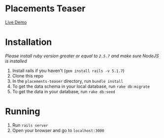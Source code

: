 # Placements Teaser

[Live Demo](http://ec2-18-183-142-226.ap-northeast-1.compute.amazonaws.com/)

# Installation
*Please install ruby version greater or equal to `2.5.7` and make sure NodeJS is installed*

1. Install rails if you haven't (`gem install rails -v 5.1.7`)
2. Clone this repo
3. In the `placements-teaser` directory, run `bundle install`
4. To get the data schema in your local database, run `rake db:migrate`
5. To get the data in your database, run `rake db:seed`

# Running
1. Run `rails server`
2. Open your browser and go to `localhost:3000`
